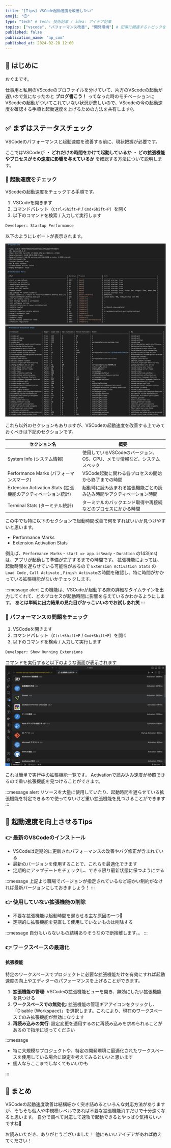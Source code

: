 ```yaml
---
title: "[Tips] VSCode起動速度を改善したい"
emoji: "⏱️"
type: "tech" # tech: 技術記事 / idea: アイデア記事
topics: ["vscode", "パフォーマンス改善", "開発環境"] # 記事に関連するトピックをここに入力
published: false
publication_name: "ap_com"
published_at: 2024-02-28 12:00
---
```


## 🌟 はじめに

おぐまです。

仕事用と私用のVScodeのプロファイルを分けていて、片方のVScodeの起動が遅いので気になったのと **ブログ書こう！** ってなった時のモチベーションにVScodeの起動がついてこれていない状況が悲しいので、VScodeの今の起動速度を確認する手順と起動速度を上げるための方法を共有します🌜

## ✅ まずはステータスチェック

VSCodeのパフォーマンスと起動速度を改善する前に、現状把握が必要です。

ここではVSCodeが
**・ どれだけの時間をかけて起動しているか**
**・ どの拡張機能やプロセスがその速度に影響を与えているか**
を確認する方法について説明します。

### 👀 起動速度をチェック

VScodeの起動速度をチェックする手順です。

1. VSCodeを開きます
2. コマンドパレット（`Ctrl+Shift+P` / `Cmd+Shift+P`）を開く
3. 以下のコマンドを検索 / 入力して実行します

```sh
Developer: Startup Performance
```

以下のようにレポートが表示されます。

![Developer_Startup1](/images/vscode-startup-speed-improvement/Developer_Startup_Performance1.png)
![Developer_Startup1](/images/vscode-startup-speed-improvement/Developer_Startup_Performance2.png)

これら以外のセクションもありますが、VSCodeの起動速度を改善する上でみておくべきは下記のセクションです。

セクション名 | 概要
--- | ---
System Info (システム情報) | 使用しているVSCodeのバージョン、OS、CPU、メモリ情報など、システムスペック
Performance Marks (パフォーマンスマーク) | VSCode起動に関わる各プロセスの開始から終了までの時間
Extension Activation Stats (拡張機能のアクティベーション統計) | 起動時に読み込まれる拡張機能ごとの読み込み時間やアクティベーション時間
Terminal Stats (ターミナル統計) | ターミナルのバックエンド取得や再接続などのプロセスにかかる時間

この中でも特に以下のセクションで起動時間改善で何をすればいいか見つけやすいと思います。

- Performance Marks
- Extension Activation Stats

例えば、`Performance Marks` - `start => app.isReady` - `Duration` の143(ms)は、アプリが起動して準備が完了するまでの時間です。
拡張機能によっては、起動時間を遅らせている可能性があるので `Extension Activation Stats` の `Load Code` , `Call Activate` , `Finish Activate`の時間を確認し、特に時間がかかっている拡張機能がないかチェックします。

:::message alert
この機能は、VSCodeが起動する際の詳細なタイムラインを出力してくれて、どのプロセスが起動時間に影響を与えているかわかるようにします。
**あとは単純に出力結果の見た目がかっこいいのでお試しあれ笑**
:::

### 👀 パフォーマンスの問題をチェック

1. VSCodeを開きます
2. コマンドパレット（`Ctrl+Shift+P` / `Cmd+Shift+P`）を開く
3. 以下のコマンドを検索 / 入力して実行します

```sh
Developer: Show Running Extensions
```

コマンドを実行すると以下のような画面が表示されます
![Developer_Show_Running_Extensions](/images/vscode-startup-speed-improvement/Developer_Show_Running_Extensions.png)

これは簡単で実行中の拡張機能一覧です。
Activationで読み込み速度が参照できるので重い拡張機能を見つけることができます。

:::message alert
リソースを大量に使用していたり、起動時間を遅らせている拡張機能を特定できるので使ってないけど重い拡張機能を見つけることができます
:::

## 📖 起動速度を向上させるTips

### 👉 最新のVSCodeのインストール

- VSCodeは定期的に更新されパフォーマンスの改善やバグ修正が含まれている
- 最新のバージョンを使用することで、これらを最適化できます
- 定期的にアップデートをチェックし、できる限り最新状態に保つようにする

:::message
上記より職場でバージョンが指定されているなど細かい制約がなければ最新バージョンにしておきましょう！
:::

### 👉 使用していない拡張機能の削除

- 不要な拡張機能は起動時間を遅らせる主な原因の一つ👿
- 定期的に拡張機能を見直して使用していないものは削除する

:::message
自分もいらないもの結構ありそうなので断捨離します。。
:::

### 👉 ワークスペースの最適化

#### 拡張機能

特定のワークスペースでプロジェクトに必要な拡張機能だけを有効にすれば起動速度の向上やエディターのパフォーマンスを上げることができます。

1. **拡張機能の管理**: VSCodeの拡張機能ビューを開き、無効にしたい拡張機能を見つける
2. **ワークスペースでの無効化**: 拡張機能の管理ギアアイコンをクリックし、「Disable (Workspace)」を選択します。これにより、現在のワークスペースでのみ拡張機能が無効になります
3. **再読み込みの実行**: 設定変更を適用するのに再読み込みを求められることがあるので指示に従ってください

:::message

- 特に大規模なプロジェクトや、特定の開発環境に最適化されたワークスペースを使用している場合に設定を考えてみるといいと思います
- 個人ならここまでしなくてもいいかも

:::

## 🎉 まとめ

VSCodeの起動速度改善は結構細かく突き詰めるといろんな対応方法がありますが、そもそも個人や中規模レベルであれば不要な拡張機能消すだけで十分速くなると思います。
自分で調べて対応して速攻で起動できるとやっぱり気持ちいいですね💆

お読みいただき、ありがとうございました！
他にもいいアイデアがあれば教えてください！
